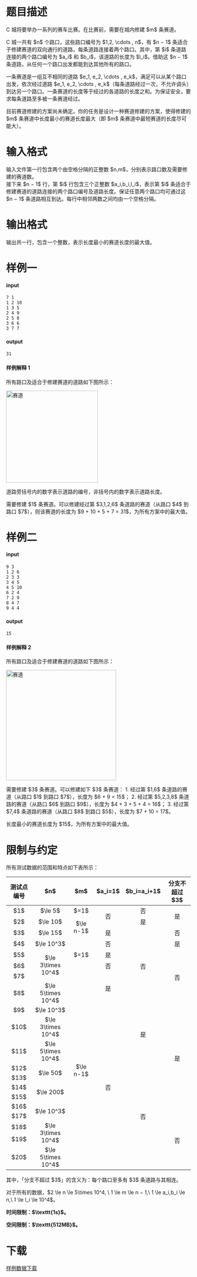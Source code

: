 # 题目描述

<p>C 城将要举办一系列的赛车比赛。在比赛前，需要在城内修建 $m$ 条赛道。</p>
<p>C 城一共有 $n$ 个路口，这些路口编号为 $1,2, \cdots , n$，有 $n − 1$ 条适合于修建赛道的双向通行的道路，每条道路连接着两个路口。其中，第 $i$ 条道路连接的两个路口编号为 $a_i$ 和 $b_i$，该道路的长度为 $l_i$。借助这 $n − 1$ 条道路，从任何一个路口出发都能到达其他所有的路口。</p>
<p>一条赛道是一组互不相同的道路 $e_1, e_2, \cdots , e_k$，满足可以从某个路口出发，依次经过道路 $e_1, e_2, \cdots , e_k$（每条道路经过一次，不允许调头）到达另一个路口。一条赛道的长度等于经过的各道路的长度之和。为保证安全，要求每条道路至多被一条赛道经过。</p>
<p>目前赛道修建的方案尚未确定。你的任务是设计一种赛道修建的方案，使得修建的 $m$ 条赛道中长度最小的赛道长度最大（即 $m$ 条赛道中最短赛道的长度尽可能大）。</p>

# 输入格式


<p>输入文件第一行包含两个由空格分隔的正整数 $n,m$，分别表示路口数及需要修建的赛道数。<br/>接下来 $n − 1$ 行，第 $i$ 行包含三个正整数 $a_i,b_i,l_i$，表示第 $i$ 条适合于修建赛道的道路连接的两个路口编号及道路长度。保证任意两个路口均可通过这 $n − 1$ 条道路相互到达。每行中相邻两数之间均由一个空格分隔。</p>

# 输出格式


<p>输出共一行，包含一个整数，表示长度最小的赛道长度的最大值。</p>

# 样例一


<h4>input</h4>
<pre><code>7 1
1 2 10
1 3 5
2 4 9
2 5 8
3 6 6
3 7 7</code></pre>
<h4>output</h4>
<pre><code>31</code></pre>
<h4>样例解释 1</h4>
<p>所有路口及适合于修建赛道的道路如下图所示：</p>
<p><img class="img-responsive center-block" src="//img.uoj.ac/problem/438/saidao1.webp" style="width:250px;" alt="赛道"/></p>
<p>道路旁括号内的数字表示道路的编号，非括号内的数字表示道路长度。</p>
<p>需要修建 $1$ 条赛道。可以修建经过第 $3,1,2,6$ 条道路的赛道（从路口 $4$ 到路口 $7$），则该赛道的长度为 $9 + 10 + 5 + 7 = 31$，为所有方案中的最大值。</p>

# 样例二


<h4>input</h4>
<pre><code>9 3
1 2 6
2 3 3
3 4 5
4 5 10
6 2 4
7 2 9
8 4 7
9 4 4</code></pre>
<h4>output</h4>
<pre><code>15</code></pre>
<h4>样例解释 2</h4>
<p>所有路口及适合于修建赛道的道路如下图所示：</p>
<p><img class="img-responsive center-block" src="//img.uoj.ac/problem/438/saidao2.webp" style="width:300px;" alt="赛道"/></p>
<p>需要修建 $3$ 条赛道。可以修建如下 $3$ 条赛道：
1. 经过第 $1,6$ 条道路的赛道（从路口 $1$ 到路口 $7$），长度为 $6 + 9 = 15$；
2. 经过第 $5,2,3,8$ 条道路的赛道（从路口 $6$ 到路口 $9$），长度为 $4 + 3 + 5 + 4 = 16$；
3. 经过第 $7,4$ 条道路的赛道（从路口 $8$ 到路口 $5$），长度为 $7 + 10 = 17$。</p>
<p>长度最小的赛道长度为 $15$，为所有方案中的最大值。</p>

# 限制与约定


<p>所有测试数据的范围和特点如下表所示：</p>
<div class="table-responsive">
<table class="table table-bordered table-text-center table-verticle-middle"><thead><tr><th style="text-align:center;">测试点编号 </th>
    <th style="text-align:center;">$n$ </th>
    <th style="text-align:center;">$m$ </th>
    <th style="text-align:center;">$a_i=1$ </th>
    <th style="text-align:center;">$b_i=a_i+1$ </th>
    <th style="text-align:center;">分支不超过 $3$ </th>
  </tr></thead><tbody><tr><td style="text-align:center;">$1$ </td>
    <td style="text-align:center;">$\le 5$ </td>
    <td style="text-align:center;">$=1$ </td>
    <td style="text-align:center;" rowspan="2">否 </td>
    <td style="text-align:center;">否 </td>
    <td style="text-align:center;" rowspan="2">是 </td>
  </tr><tr><td style="text-align:center;">$2$ </td>
    <td style="text-align:center;">$\le 10$ </td>
    <td style="text-align:center;" rowspan="2">$\le n-1$ </td>
    <td style="text-align:center;">是 </td>
  </tr><tr><td style="text-align:center;">$3$ </td>
    <td style="text-align:center;">$\le 15$ </td>
    <td style="text-align:center;">是 </td>
    <td style="text-align:center;" rowspan="6">否 </td>
    <td style="text-align:center;">否 </td>
  </tr><tr><td style="text-align:center;">$4$ </td>
    <td style="text-align:center;">$\le 10^3$ </td>
    <td style="text-align:center;" rowspan="3">$=1$ </td>
    <td style="text-align:center;">否 </td>
    <td style="text-align:center;">是 </td>
  </tr><tr><td style="text-align:center;">$5$ </td>
    <td style="text-align:center;" rowspan="3">$\le 3\times 10^4$ </td>
    <td style="text-align:center;">是 </td>
    <td style="text-align:center;" rowspan="4">否 </td>
  </tr><tr><td style="text-align:center;">$6$ </td>
    <td style="text-align:center;">否 </td>
  </tr><tr><td style="text-align:center;">$7$ </td>
    <td style="text-align:center;" rowspan="14">$\le n-1$ </td>
    <td style="text-align:center;" rowspan="2">是 </td>
  </tr><tr><td style="text-align:center;">$8$ </td>
    <td style="text-align:center;">$\le 5\times 10^4$ </td>
  </tr><tr><td style="text-align:center;">$9$ </td>
    <td style="text-align:center;">$\le 10^3$ </td>
    <td style="text-align:center;" rowspan="12">否 </td>
    <td style="text-align:center;" rowspan="3">是 </td>
    <td style="text-align:center;" rowspan="8">是 </td>
  </tr><tr><td style="text-align:center;">$10$ </td>
    <td style="text-align:center;">$\le 3\times 10^4$ </td>
  </tr><tr><td style="text-align:center;">$11$ </td>
    <td style="text-align:center;">$\le 5\times 10^4$ </td>
  </tr><tr><td style="text-align:center;">$12$ </td>
    <td style="text-align:center;" rowspan="2">$\le 50$ </td>
    <td style="text-align:center;" rowspan="9">否 </td>
  </tr><tr><td style="text-align:center;">$13$ </td>
  </tr><tr><td style="text-align:center;">$14$ </td>
    <td style="text-align:center;" rowspan="2">$\le 200$ </td>
  </tr><tr><td style="text-align:center;">$15$ </td>
  </tr><tr><td style="text-align:center;">$16$ </td>
    <td style="text-align:center;" rowspan="2">$\le 10^3$ </td>
  </tr><tr><td style="text-align:center;">$17$ </td>
    <td style="text-align:center;" rowspan="4">否 </td>
  </tr><tr><td style="text-align:center;">$18$ </td>
    <td style="text-align:center;" rowspan="2">$\le 3\times 10^4$ </td>
  </tr><tr><td style="text-align:center;">$19$ </td>
  </tr><tr><td style="text-align:center;">$20$ </td>
    <td style="text-align:center;">$\le 5\times 10^4$ </td>
  </tr></tbody></table></div>

<p>其中，「分支不超过 $3$」的含义为：每个路口至多有 $3$ 条道路与其相连。</p>
<p>对于所有的数据，$2 \le n \le 5\times 10^4, \ 1 \le m \le n − 1,\ 1 \le a_i,b_i \le n,\  1 \le l_i \le 10^4$。</p>
<p><strong>时间限制：$\texttt{1s}$。</strong></p>
<p><strong>空间限制：$\texttt{512MB}$。</strong></p>

# 下载


<p><a href="/download.php?type=problem&amp;id=438">样例数据下载</a></p>
